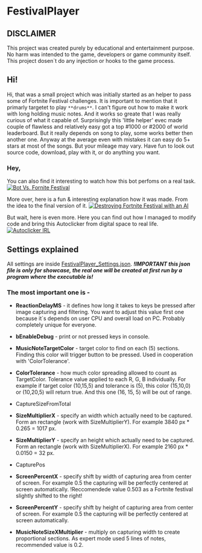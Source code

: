 # FestivalPlayer
## DISCLAIMER
This project was created purely by educational and entertainment purpose. No harm was intended to the game, developers or game community itself.
This project dosen`t do any injection or hooks to the game process.

## Hi!
Hi, that was a small project which was initially started as an helper to pass some of Fortnite Festival challenges. It is important to mention that it primarly targetet to play `**drums**`. I can't figure out how to make it work with long holding music notes.
And it works so greate that I was really curious of what it capable of. Surprisingly this 'little helper' evec made couple of flawless and relatively easy got a top #1000 or #2000 of world leaderboard.
But it really depends on song to play, some works better then another one. Anyway at the average even with mistakes it can easy do 5+ stars at most of the songs. But your mileage may vary.
Have fun to look out source code, download, play with it, or do anything you want.

### Hey,
You can also find it interesting to watch how this bot perfoms on a real task.
[![Bot Vs. Fornite Festival](https://img.youtube.com/vi/YOUTUBE_VIDEO_ID_HERE/0.jpg)](https://www.youtube.com/watch?v=YOUTUBE_VIDEO_ID_HERE)

More over, here is a fun & interesting explanation how it was made. From the idea to the final version of it.
[![Destroying Fortnite Festival with an AI](https://img.youtube.com/vi/txrdp4f8hXQ/0.jpg)](https://www.youtube.com/watch?v=txrdp4f8hXQ)

But wait, here is even more. Here you can find out how I managed to modify code and bring this Autoclicker from digital space to real life.
[![Autoclicker IRL](https://img.youtube.com/vi/66jdsxcEGXU/0.jpg)](https://www.youtube.com/watch?v=66jdsxcEGXU)

## Settings explained
All settings are inside [FestivalPlayer_Settings.json](https://github.com/Andrii-Berozkin/FestivalPlayer/blob/master/FestivalPlayer_Settings.json). ***!IMPORTANT this json file is only for showcase, the real one will be created at first run by a program where the executable is!***
### The most important one is -
 - **ReactionDelayMS** - it defines how long it takes to keys be pressed after image capturing and filtering. You want to adjust this value first one because it`s depends on user CPU and overall load on PC. Probably completely unique for everyone.
 - **bEnableDebug** - print or not pressed keys in console.

 - **MusicNoteTargetColor** - target color to find on each (5) sections. Finding this color will trigger button to be pressed. Used in cooperation with 'ColorTolerance'.
 - **ColorTolerance** - how much color spreading allowed to count as TargetColor. Tolerance value applied to each R, G, B individually. For example if target color (10,15,5) and tolerance is (5), this color (15,10,0) or (10,20,5) will return true. And this one (16, 15, 5) will be out of range.

 - CaptureSizeFromTotal
 - **SizeMultiplierX** - specify an width which actually need to be captured. Form an rectangle (work with SizeMultiplierY). For example 3840 px * 0.265 = 1017 px.
 - **SizeMultiplierY** - specify an height which actually need to be captured. Form an rectangle (work with SizeMultiplierX). For example 2160 px * 0.0150 = 32 px.

 - CapturePos
 - **ScreenPercentX** - specify shift by width of capturing area from center of screen. For example 0.5 the capturing will be perfectly centered at screen automatically. !Reccomendede value 0.503 as a Fortnite festival slightly shifted to the right!
 - **ScreenPercentY** - specify shift by height of capturing area from center of screen. For example 0.5 the capturing will be perfectly centered at screen automatically.

 - **MusicNoteSizeXMultiplier** - multiply on capturing width to create proportional sections. As expert mode used 5 lines of notes, recommended value is 0.2.
